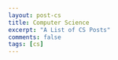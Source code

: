 ```yaml
---
layout: post-cs
title: Computer Science
excerpt: "A List of CS Posts"
comments: false
tags: [cs]
---
```

